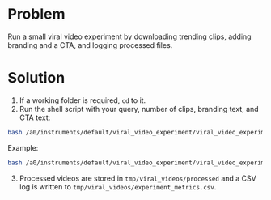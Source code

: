 # Problem
Run a small viral video experiment by downloading trending clips, adding branding and a CTA, and logging processed files.

# Solution
1. If a working folder is required, `cd` to it.
2. Run the shell script with your query, number of clips, branding text, and CTA text:

```bash
bash /a0/instruments/default/viral_video_experiment/viral_video_experiment.sh "<query>" <count> "<branding>" "<cta>"
```

Example:

```bash
bash /a0/instruments/default/viral_video_experiment/viral_video_experiment.sh "morning routines" 5 "MyBrand" "Visit example.com"
```

3. Processed videos are stored in `tmp/viral_videos/processed` and a CSV log is written to `tmp/viral_videos/experiment_metrics.csv`.
